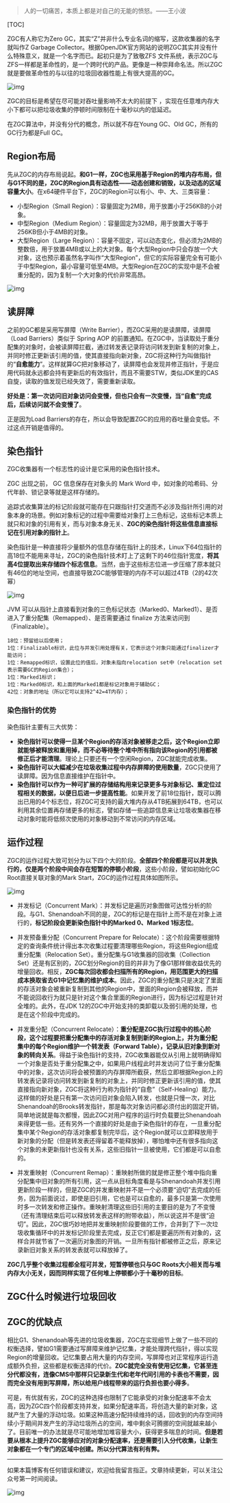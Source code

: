 > 人的一切痛苦，本质上都是对自己的无能的愤怒。——王小波

[TOC]

ZGC有人称它为Zero GC，其实“Z”并非什么专业名词的缩写，这款收集器的名字就叫作Z Garbage Collector。根据OpenJDK官方网站的说明ZGC其实并没有什么特殊意义，就是一个名字而已。起初只是为了致敬ZFS 文件系统，表示ZGC与ZFS一样都是革命性的，是一个跨时代的产品。更像是一种崇拜命名法。所以ZGC就是要做革命性的与以往的垃圾回收器性能上有很大提高的GC。

![img](https://mmbiz.qpic.cn/mmbiz_jpg/jC8rtGdWScN5ZQDrWcz1BTEWTN8giciclWhwaesMQ5aLsRFe475StUDKcHYT5ExshTRicfyBJu1p5P5LZFSxT99ibA/0?wx_fmt=jpeg)

ZGC的目标是希望在尽可能对吞吐量影响不太大的前提下 ，实现在任意堆内存大小下都可以把垃圾收集的停顿时间限制在十毫秒以内的低延迟。

在ZGC算法中，并没有分代的概念，所以就不存在Young GC、Old GC，所有的GC行为都是Full GC。

## Region布局

先从ZGC的内存布局说起。**和G1一样，ZGC也采用基于Region的堆内存布局，但与G1不同的是，ZGC的Region具有动态性——动态创建和销毁，以及动态的区域容量大小**。在x64硬件平台下，ZGC的Region可以有小、中、大、三类容量：

- 小型Region（Small Region）：容量固定为2MB，用于放置小于256KB的小对象。
- 中型Region（Medium Region）：容量固定为32MB，用于放置大于等于256KB但小于4MB的对象。
- 大型Region（Large Region）：容量不固定，可以动态变化，但必须为2MB的整数倍，用于放置4MB或以上的大对象。每个大型Region中只会存放一个大对象，这也预示着虽然名字叫作“大型Region”，但它的实际容量完全有可能小于中型Region，最小容量可低至4MB。大型Region在ZGC的实现中是不会被重分配的，因为复制一个大对象的代价非常高昂。

![img](https://mmbiz.qpic.cn/mmbiz_png/jC8rtGdWScN5ZQDrWcz1BTEWTN8giciclWLPiah6F9vNWdHVy3qgILXQsqibW3ogyCbgUibLIXJNrWeU0e0ZMFDJ0rA/0?wx_fmt=png)

## 读屏障

之前的GC都是采用写屏障（Write Barrier），而ZGC采用的是读屏障，读屏障（Load Barriers）类似于 Spring AOP 的前置通知。在ZGC中，当读取处于重分配集的对象时，会被读屏障拦截，通过转发表记录将访问转发到新复制的对象上，并同时修正更新该引用的值，使其直接指向新对象，ZGC将这种行为叫做指针的“**自愈能力**”。这样就算GC把对象移动了，读屏障也会发现并修正指针，于是应用代码就永远都会持有更新后的有效指针，而且不需要STW，类似JDK里的CAS自旋，读取的值发现已经失效了，需要重新读取。

**好处是：第一次访问旧对象访问会变慢，但也只会有一次变慢，当“自愈”完成后，后续访问就不会变慢了**。

正是因为Load Barriers的存在，所以会导致配置ZGC的应用的吞吐量会变低。不过这点开销是值得的。

## 染色指针

ZGC收集器有一个标志性的设计是它采用的染色指针技术。

ZGC 出现之前， GC 信息保存在对象头的 Mark Word 中，如对象的哈希码、分代年龄、锁记录等就是这样存储的。

追踪式收集算法的标记阶段就可能存在只跟指针打交道而不必涉及指针所引用的对象本身的场景。例如对象标记的过程中需要给对象打上三色标记，这些标记本质上就只和对象的引用有关，而与对象本身无关、**ZGC的染色指针将这些信息直接标记在引用对象的指针上**。

染色指针是一种直接将少量额外的信息存储在指针上的技术，Linux下64位指针的高18位不能用来寻址，ZGC的染色指针技术盯上了这剩下的46位指针宽度，**将其高4位提取出来存储四个标志信息**。当然，由于这些标志位进一步压缩了原本就只有46位的地址空间，也直接导致ZGC能够管理的内存不可以超过4TB（2的42次幂）

![img](https://mmbiz.qpic.cn/mmbiz_png/jC8rtGdWScN5ZQDrWcz1BTEWTN8giciclWjK6GhuQs0EpsgOkhP6icLo9Z4BeNG1erGWCUKRmwqWmMCMt5MxGn7iaA/0?wx_fmt=png)

JVM 可以从指针上直接看到对象的三色标记状态（Marked0、Marked1）、是否进入了重分配集（Remapped）、是否需要通过 finalize 方法来访问到（Finalizable）。

```
18位：预留给以后使用；
1位：Finalizable标识，此位与并发引用处理有关，它表示这个对象只能通过finalizer才能访问；
1位：Remapped标识，设置此位的值后，对象未指向relocation set中（relocation set表示需要GC的Region集合）；
1位：Marked1标识；
1位：Marked0标识，和上面的Marked1都是标记对象用于辅助GC；
42位：对象的地址（所以它可以支持2^42=4T内存）；
```

### 染色指针的优势

染色指针主要有三大优势：

- **染色指针可以使得一旦某个Region的存活对象被移走之后，这个Region立即就能够被释放和重用掉，而不必等待整个堆中所有指向该Region的引用都被修正后才能清理**。理论上只要还有一个空闲Region，ZGC就能完成收集。
- **染色指针可以大幅减少在垃圾收集过程中内存屏障的使用数量**，ZGC只使用了读屏障。因为信息直接维护在指针中。
- **染色指针可以作为一种可扩展的存储结构用来记录更多与对象标记、重定位过程相关的数据，以便日后进一步提高性能**。如果开发了前18位指针，既可以腾出已用的4个标志位，将ZGC可支持的最大堆内存从4TB拓展到64TB，也可以利用其余位置再存储更多的标志，譬如存储一些追踪信息来让垃圾收集器在移动对象时能将低频次使用的对象移动到不常访问的内存区域。

## 运作过程

ZGC的运作过程大致可划分为以下四个大的阶段。**全部四个阶段都是可以并发执行的，仅是两个阶段中间会存在短暂的停顿小阶段**，这些小阶段，譬如初始化GC Root直接关联对象的Mark Start，ZGC的运作过程具体如图所示。

![img](https://mmbiz.qpic.cn/mmbiz_png/jC8rtGdWScN5ZQDrWcz1BTEWTN8giciclWx7YJYL29E8CB9JvI9e5pkoAf9XGzpeedPZGy8Ss9eB41lg46oah7NQ/0?wx_fmt=png)

- 并发标记（Concurrent Mark）：并发标记是遍历对象图做可达性分析的阶段。与G1、Shenandoah不同的是，ZGC的标记是在指针上而不是在对象上进行的，**标记阶段会更新染色指针中的Marked 0、Marked 1标志位**。

- 并发预备重分配（Concurrent Prepare for Relocate）：这个阶段需要根据特定的查询条件统计得出本次收集过程要清理哪些Region，将这些Region组成重分配集（Relocation Set）。重分配集与G1收集器的回收集（Collection Set）还是有区别的，ZGC划分Region的目的并非为了像G1那样做收益优先的增量回收。相反，**ZGC每次回收都会扫描所有的Region，用范围更大的扫描成本换取省去G1中记忆集的维护成本**。因此，ZGC的重分配集只是决定了里面的存活对象会被重新复制到其他的Region中，里面的Region会被释放，而并不能说回收行为就只是针对这个集合里面的Region进行，因为标记过程是针对全堆的。此外，在JDK 12的ZGC中开始支持的类卸载以及弱引用的处理，也是在这个阶段中完成的。

- 并发重分配（Concurrent Relocate）：**重分配是ZGC执行过程中的核心阶段，这个过程要把重分配集中的存活对象复制到新的Region上，并为重分配集中的每个Region维护一个转发表（Forward Table），记录从旧对象到新对象的转向关系**。得益于染色指针的支持，ZGC收集器能仅从引用上就明确得知一个对象是否处于重分配集之中，如果用户线程此时并发访问了位于重分配集中的对象，这次访问将会被预置的内存屏障所截获，然后立即根据Region上的转发表记录将访问转发到新复制的对象上，并同时修正更新该引用的值，使其直接指向新对象，ZGC将这种行为称为指针的“自愈”（Self-Healing）能力。这样做的好处是只有第一次访问旧对象会陷入转发，也就是只慢一次，对比Shenandoah的Brooks转发指针，那是每次对象访问都必须付出的固定开销，简单地说就是每次都慢，因此ZGC对用户程序的运行时负载要比Shenandoah来得更低一些。还有另外一个直接的好处是由于染色指针的存在，一旦重分配集中某个Region的存活对象都复制完毕后，这个Region就可以立即释放用于新对象的分配（但是转发表还得留着不能释放掉），哪怕堆中还有很多指向这个对象的未更新指针也没有关系，这些旧指针一旦被使用，它们都是可以自愈的。

- 并发重映射（Concurrent Remap）：重映射所做的就是修正整个堆中指向重分配集中旧对象的所有引用，这一点从目标角度看是与Shenandoah并发引用更新阶段一样的，但是ZGC的并发重映射并不是一个必须要“迫切”去完成的任务，因为前面说过，即使是旧引用，它也是可以自愈的，最多只是第一次使用时多一次转发和修正操作。重映射清理这些旧引用的主要目的是为了不变慢（还有清理结束后可以释放转发表这样的附带收益），所以说这并不是很“迫切”。因此，ZGC很巧妙地把并发重映射阶段要做的工作，合并到了下一次垃圾收集循环中的并发标记阶段里去完成，反正它们都是要遍历所有对象的，这样合并就节省了一次遍历对象图的开销。一旦所有指针都被修正之后，原来记录新旧对象关系的转发表就可以释放掉了。

  

**ZGC几乎整个收集过程都全程可并发，短暂停顿也只与GC Roots大小相关而与堆内存大小无关，因而同样实现了任何堆上停顿都小于十毫秒的目标**。

## ZGC什么时候进行垃圾回收



## ZGC的优缺点

相比G1、Shenandoah等先进的垃圾收集器，ZGC在实现细节上做了一些不同的权衡选择，譬如G1需要通过写屏障来维护记忆集，才能处理跨代指针，得以实现Region的增量回收。记忆集要占用大量的内存空间，写屏障也对正常程序运行造成额外负担，这些都是权衡选择的代价。**ZGC就完全没有使用记忆集，它甚至连分代都没有，连像CMS中那样只记录新生代和老年代间引用的卡表也不需要，因而完全没有用到写屏障，所以给用户线程带来的运行负担也要小得多**。



可是，有优就有劣，ZGC的这种选择也限制了它能承受的对象分配速率不会太高，因为ZGC四个阶段都支持并发，如果分配速率高，将创造大量的新对象，这就产生了大量的浮动垃圾。如果这种高速分配持续维持的话，回收到的内存空间持续小于期间并发产生的浮动垃圾所占的空间，堆中剩余可腾挪的空间就越来越小了。目前唯一的办法就是尽可能地增加堆容量大小，获得更多喘息的时间。**但是若要从根本上提升ZGC能够应对的对象分配速率，还是需要引入分代收集，让新生对象都在一个专门的区域中创建。所以分代算法有利有弊。**

------

如果本篇博客有任何错误和建议，欢迎给我留言指正。文章持续更新，可以关注公众号第一时间阅读。

![img](https://mmbiz.qpic.cn/mmbiz_jpg/jC8rtGdWScPibyOvOuNiasKa7qicaZgo5DIcDAickDKoU6KZUmLyibpnRc6ibzTxT9WAnkfPhFcq6iamGRo2ITZlPPczA/0?wx_fmt=jpeg)

